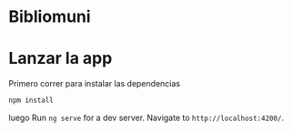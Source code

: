 # Bibliomuni

# Lanzar la app
Primero correr  para instalar las dependencias
```bash
npm install
```
luego
Run `ng serve` for a dev server. Navigate to `http://localhost:4200/`.